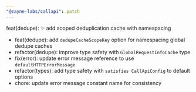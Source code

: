 ```yaml
---
"@zayne-labs/callapi": patch
---
```


feat(dedupe): ✨ add scoped deduplication cache with namespacing

- feat(dedupe): add `dedupeCacheScopeKey` option for namespacing global dedupe caches
- refactor(dedupe): improve type safety with `GlobalRequestInfoCache` type
- fix(error): update error message reference to use `defaultHTTPErrorMessage`
- refactor(types): add type safety with `satisfies CallApiConfig` to default options
- chore: update error message constant name for consistency
